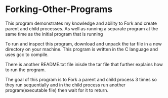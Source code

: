 # Forking-Other-Programs
This program demonstrates my knowledge and ability to Fork and create parent and child processes. As well as running a separate program at the same time as the initial program that is running

To run and inspect this program, download and unpack the tar file in a new directory on your machine. This program is written in the C language and uses gcc to compile.

There is another README.txt file inisde the tar file that further explains how to run the program.

The goal of this program is to Fork a parent and child process 3 times so they run sequentially and in the child process run another program(executable file) then wait for it to return.
